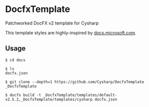 # DocfxTemplate
Patchworked DocFX v2 template for Cysharp

This template styles are highly-inspired by [docs.microsoft.com](https://docs.microsoft.com/).

## Usage

```
$ cd docs

$ ls
docfx.json

$ git clone --depth=1 https://github.com/Cysharp/DocfxTemplate _DocfxTemplate

$ docfx build -t _DocfxTemplate/templates/default-v2.5.2,_DocfxTemplate/templates/cysharp docfx.json
```